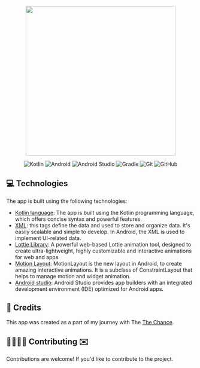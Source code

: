 <p align="center">
  <img width ="400" src="https://github.com/shahlaa1212/Task_TokyoOlympicsApp_TheChance2/assets/74646502/1c522f07-3c7c-44fc-8499-0a2b976685e2.png">
</p>
<p align="center">
  <img src="https://img.shields.io/badge/kotlin-%237F52FF.svg?style=for-the-badge&logo=kotlin&logoColor=white" alt="Kotlin">
  <img src="https://img.shields.io/badge/Android-34A853.svg?style=for-the-badge&logo=Android&logoColor=white" alt="Android">
  <img src="https://img.shields.io/badge/Android%20Studio-3DDC84.svg?style=for-the-badge&logo=Android-Studio&logoColor=white" alt="Android Studio">
  <img src="https://img.shields.io/badge/Gradle-02303A.svg?style=for-the-badge&logo=Gradle&logoColor=white" alt="Gradle">
  <img src="https://img.shields.io/badge/git-%23F05033.svg?style=for-the-badge&logo=git&logoColor=white" alt="Git">
  <img src="https://img.shields.io/badge/github-%23121011.svg?style=for-the-badge&logo=github&logoColor=white" alt="GitHub">
</p>

## 💻 Technologies

The app is built using the following technologies:

- [Kotlin language](https://kotlinlang.org/): The app is built using the Kotlin programming language, which offers concise syntax and powerful features.
- [XML](https://developer.android.com/reference/android/util/Xml): this tags define the data and used to store and organize data. It's easily scalable and simple to develop. In Android, the XML is used to implement UI-related data.
- [Lottie Library](https://lottiefiles.com/): A powerful web-based Lottie animation tool, designed to create ultra-lightweight, highly customizable and interactive animations for web and apps
- [Motion Layout](https://developer.android.com/develop/ui/views/animations/motionlayout/examples): MotionLayout is the new layout in Android, to create amazing interactive animations. It is a subclass of ConstraintLayout that helps to manage motion and widget animation.
- [Android studio](https://developer.android.com/studio): Android Studio provides app builders with an integrated development environment (IDE) optimized for Android apps.

## 🙏 Credits
This app was created as a part of my journey with The [The Chance](https://github.com/TheChance101).

## 🫱🏼‍🫲🏻 Contributing ✉️ 
Contributions are welcome! If you'd like to contribute to the project.



